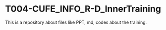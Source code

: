 # T004-CUFE_INFO_R-D_InnerTraining
This is a repository about files like PPT, md, codes about the training. 
